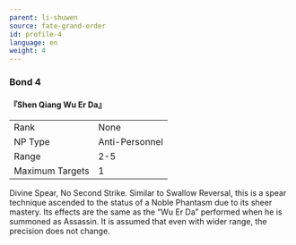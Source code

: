 ```yaml
---
parent: li-shuwen
source: fate-grand-order
id: profile-4
language: en
weight: 4
---
```


### Bond 4

#### 『Shen Qiang Wu Er Da』

<table>
  <tr><td>Rank</td><td>None</td></tr>
  <tr><td>NP Type</td><td>Anti-Personnel</td></tr>
  <tr><td>Range</td><td>2-5</td></tr>
  <tr><td>Maximum Targets</td><td>1</td></tr>
</table>

Divine Spear, No Second Strike.
Similar to Swallow Reversal, this is a spear technique ascended to the status of a Noble Phantasm due to its sheer mastery.
Its effects are the same as the “Wu Er Da” performed when he is summoned as Assassin.
It is assumed that even with wider range, the precision does not change.
